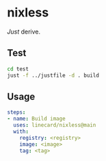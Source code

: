 # nixless

_Just_ derive.

## Test

```sh
cd test
just -f ../justfile -d . build
```

## Usage

```yaml
steps:
- name: Build image
  uses: linecard/nixless@main
  with:
    registry: <registry>
    image: <image>
    tag: <tag>
```
